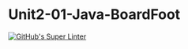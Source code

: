 # Unit2-01-Java-BoardFoot

[![GitHub's Super Linter](https://github.com/ICS4U-Programming-AidanH/Unit2-01-Java-BoardFoot/workflows/GitHub's%20Super%20Linter/badge.svg)](https://github.com/ICS4U-Programming-AidanH/Unit2-01-Java-BoardFoot/actions)
